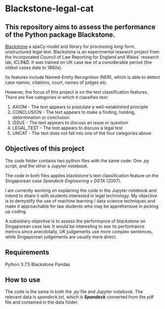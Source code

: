 # Blackstone-legal-cat

## This repository aims to assess the performance of the Python package Blackstone. 
[Blackstone](https://research.iclr.co.uk/blackstone) a spaCy model and library for processing long-form, unstructured legal text. Blackstone is an experimental research project from the Incorporated Council of Law Reporting for England and Wales' research lab, ICLR&D. It was trained on UK case law of a considerable period (the oldest cases date to 1860s). 

Its features include Named-Entity Recognition (NER), which is able to detect case names, citations, court, names of judges etc. 

However, the focus of this project is on the text classification features. There are five categories in which it classifies text: 

1. AXIOM - The text appears to postulate a well-established principle
2. CONCLUSION - The text appears to make a finding, holding, determination or conclusion
3. ISSUE - The text appears to discuss an issue or question
4. LEGAL_TEST - The test appears to discuss a legal test
5. UNCAT - The text does not fall into one of the four categories above

## Objectives of this project
The *code* folder contains two python files with the same code: One *.py* script, and the other a Jupyter notebook. 

The code in both files applies blackstone's text classification feature on the Singaporean case *Spandeck Engineering v DSTA* (2007). 

I am currently working on explaining the code in the Jupyter notebook and intend to share it with students interested in legal technology. My objective is to demystify the use of machine learning / data science techniques and make it approachable for law students who may be apprehensive in picking up coding.

A subsidiary objective is to assess the performance of blackstone on Singaporean case law. It would be interesting to see its performance metrics since anecdotally, UK judgements use more complex sentences, while Singaporean judgements are usually more direct.

## Requirements
Python 3.7.5
Blackstone
Pandas

## How to use
The code is the same in both the *.py* file and Jupyter notebook. 
The relevant data is *spandeck.txt*, which is __*Spandeck*__  converted from the pdf file and contained in the data folder.